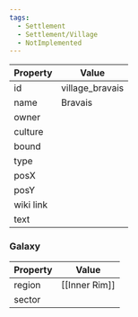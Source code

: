 ```yaml
---
tags:
  - Settlement
  - Settlement/Village
  - NotImplemented
---
```


| Property  | Value           |
| --------- | --------------- |
| id        | village_bravais |
| name      | Bravais         |
| owner     |                 |
| culture   |                 |
| bound     |                 |
| type      |                 |
| posX      |                 |
| posY      |                 |
| wiki link |                 |
| text      |                 |

### Galaxy
| Property | Value         |
| -------- | ------------- |
| region   | [[Inner Rim]] |
| sector   |               |
